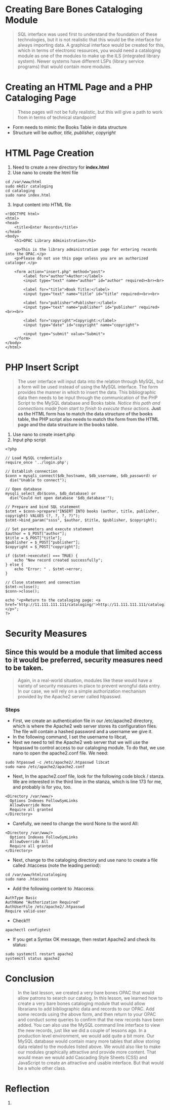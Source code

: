 # Creating Bare Bones Cataloging Module
> SQL interface was used first to understand the foundation of these technologies, but it is not realistic that this would be the interface for always importing data. A graphical interface would be created for this, which in terms of electronic resources, you would need a cataloging module as one of the modules to make up the ILS (integrated library system). Newer systems have different LSPs (library service programs) that would contain more modules. 

# Creating an HTML Page and a PHP Cataloging Page
> These pages will not be fully realistic, but this will give a path to work from in terms of technical standpoint!
- Form needs to mimic the Books Table in data structure
- Structure will be *author, title, publisher, copyright*
# HTML Page Creation
1. Need to create a new directory for **index.html**
2. Use nano to create the html file
```
cd /var/www/html
sudo mkdir cataloging
cd cataloging
sudo nano index.html
```
3. Input content into HTML file
```
<!DOCTYPE html>
<html>
<head>
    <title>Enter Records</title>
</head>
<body>
    <h1>OPAC Library Administration</h1>
 
    <p>This is the library administration page for entering records into the OPAC.</p>
    <p>Please do not use this page unless you are an authorized cataloger.</p>
 
    <form action="insert.php" method="post">
        <label for="author">Author:</label>
        <input type="text" name="author" id="author" required><br><br>
 
        <label for="title">Book Title:</label>
        <input type="text" name="title" id="title" required><br><br>
 
        <label for="publisher">Publisher:</label>
        <input type="text" name="publisher" id="publisher" required><br><br>
 
        <label for="copyright">Copyright:</label>
        <input type="date" id="copyright" name="copyright">
 
        <input type="submit" value="Submit">
    </form>
</body>
</html>
```
# PHP Insert Script
> The user interface will input data into the relation through MySQL, but a form will be used instead of using the MySQL interface. The form provides the manner in which to insert the data. This bibliographic data then needs to be input through the communication of the PHP Script to the MySQL database and Books table. *Notice this path and connections made from start to finish to execute these actions.* 
> **Just as the HTML form has to match the data structure of the books table, the PHP script also needs to match the form from the HTML page and the data structure in the books table.**
1.	Use nano to create insert.php
2.	Input php script
```
<?php
 
// Load MySQL credentials
require_once '../login.php';
 
// Establish connection
$conn = mysqli_connect($db_hostname, $db_username, $db_password) or
  die("Unable to connect");
 
// Open database
mysqli_select_db($conn, $db_database) or
  die("Could not open database '$db_database'");
 
// Prepare and bind SQL statement
$stmt = $conn->prepare("INSERT INTO books (author, title, publisher, copyright) VALUES (?, ?, ?, ?)");
$stmt->bind_param("ssss", $author, $title, $publisher, $copyright);
 
// Set parameters and execute statement
$author = $_POST["author"];
$title = $_POST["title"];
$publisher = $_POST["publisher"];
$copyright = $_POST["copyright"];
 
if ($stmt->execute() === TRUE) {
    echo "New record created successfully";
} else {
    echo "Error: " . $stmt->error;
}
 
// Close statement and connection
$stmt->close();
$conn->close();
 
echo "<p>Return to the cataloging page: <a href='http://11.111.111.111/cataloging/'>http://11.111.111.111/cataloging/</a></p>";
?>
```
# Security Measures
## Since this would be a module that limited access to it would be preferred, security measures need to be taken. 
> Again, in a real-world situation, modules like these would have a variety of security measures in place to prevent wrongful data entry. In our case, we will rely on a simple authorization mechanism provided by the Apache2 server called htpasswd. 

### Steps
-	First, we create an authentication file in our /etc/apache2 directory, which is where the Apache2 web server stores its configuration files. The file will contain a hashed password and a username we give it. 
-	In the following command, I set the username to libcat,
-	Next we need to tell the Apache2 web server that we will use the htpasswd to control access to our cataloging module. To do that, we use nano to open the apache2.conf file. We need:
```
sudo htpasswd -c /etc/apache2/.htpasswd libcat
sudo nano /etc/apache2/apache2.conf
```

-	Next, In the apache2.conf file, look for the following code block / stanza. We are interested in the third line in the stanza, which is line 173 for me, and probably is for you, too.
```
<Directory /var/www/>
  Options Indexes FollowSymLinks
  AllowOverride None
  Require all granted
</Directory>
```
-	Carefully, we need to change the word None to the word All:
```
<Directory /var/www/>
  Options Indexes FollowSymLinks
  AllowOverride All
  Require all granted
</Directory>
```

-	Next, change to the cataloging directory and use nano to create a file called .htaccess (note the leading period):
```
cd /var/www/html/cataloging
sudo nano .htaccess
```
-	Add the following content to .htaccess:
```
AuthType Basic
AuthName "Authorization Required"
AuthUserFile /etc/apache2/.htpasswd
Require valid-user
```
-	Check!!!
```
apachectl configtest
```
-	If you get a Syntax OK message, then restart Apache2 and check its status:
```
sudo systemctl restart apache2
systemctl status apache2
```

# Conclusion
> In the last lesson, we created a very bare bones OPAC that would allow patrons to search our catalog. In this lesson, we learned how to create a very bare bones cataloging module that would allow librarians to add bibliographic data and records to our OPAC.
> Add some records using the above form, and then return to your OPAC and conduct some queries to confirm that the new records have been added.
> You can also use the MySQL command line interface to view the new records, just like we did a couple of lessons ago.
> In a production level environment, we would add quite a bit more. Our MySQL database would contain many more tables that allow storing data related to the modules listed above. We would also like to make our modules graphically attractive and provide more content. That would mean we would add Cascading Style Sheets (CSS) and JavaScript to create an attractive and usable interface. But that would be a whole other class.

 # Reflection
1.	


